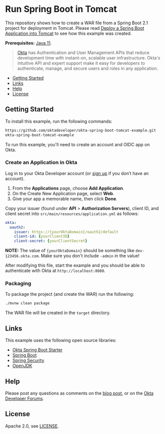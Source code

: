 # Run Spring Boot in Tomcat

This repository shows how to create a WAR file from a Spring Boot 2.1 project for deployment in Tomcat.  Please read [Deploy a Spring Boot Application into Tomcat](https://developer.okta.com/blog/2019/04/16/spring-boot-tomcat) to see how this example was created.

**Prerequisites:** [Java 11](https://adoptopenjdk.net/).

> [Okta](https://developer.okta.com/) has Authentication and User Management APIs that reduce development time with instant-on, scalable user infrastructure. Okta's intuitive API and expert support make it easy for developers to authenticate, manage, and secure users and roles in any application.

* [Getting Started](#getting-started)
* [Links](#links)
* [Help](#help)
* [License](#license)

## Getting Started

To install this example, run the following commands:

```bash
https://github.com/oktadeveloper/okta-spring-boot-tomcat-example.git
okta-spring-boot-tomcat-example
```

To run this example, you'll need to create an account and OIDC app on Okta.

### Create an Application in Okta

Log in to your Okta Developer account (or [sign up](https://developer.okta.com/signup/) if you don’t have an account).

1. From the **Applications** page, choose **Add Application**.
2. On the Create New Application page, select **Web**.
3. Give your app a memorable name, then click **Done**.

Copy your issuer (found under **API** > **Authorization Servers**), client ID, and client secret into `src/main/resources/application.yml` as follows:

```yaml
okta:
  oauth2:
    issuer: https://{yourOktaDomain}/oauth2/default
    client-id: {yourClientID}
    client-secret: {yourClientSecret}
```

**NOTE:** The value of `{yourOktaDomain}` should be something like `dev-123456.okta.com`. Make sure you don't include `-admin` in the value!

After modifying this file, start the example and you should be able to authenticate with Okta at `http://localhost:8080`.

### Packaging

To package the project (and create the WAR) run the following:

```bash
./mvnw clean package
```

The WAR file will be created in the `target` directory.

## Links

This example uses the following open source libraries:

* [Okta Spring Boot Starter](https://github.com/okta/okta-spring-boot) 
* [Spring Boot](https://spring.io/projects/spring-boot)
* [Spring Security](https://spring.io/projects/spring-security)
* [OpenJDK](https://openjdk.java.net/)

## Help

Please post any questions as comments on the [blog post](https://developer.okta.com/blog/2019/04/16/spring-boot-tomcat), or on the [Okta Developer Forums](https://devforum.okta.com/).

## License

Apache 2.0, see [LICENSE](LICENSE).
